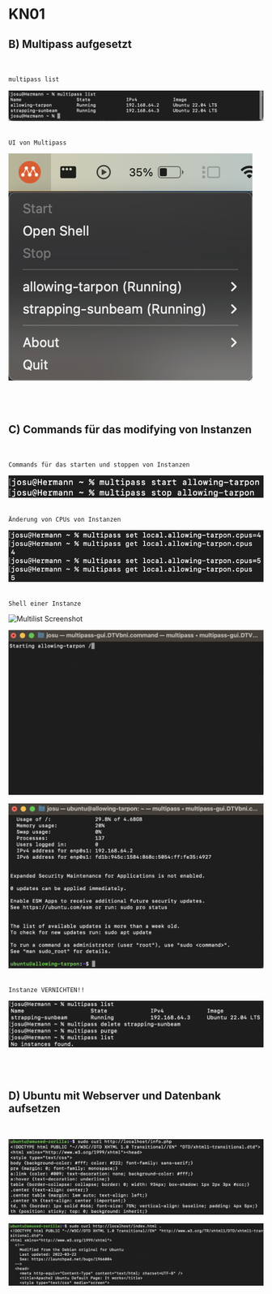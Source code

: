 # KN01

## B) Multipass aufgesetzt

<br>

```bash
multipass list
```
![Multilist Screenshot](./Images/multiList.png)
<br>
<br>

```
UI von Multipass
```
![Multilist Screenshot](./Images/UI.png)
<br>
<br>
<br>
<br>

## C) Commands für das modifying von Instanzen

<br>

```
Commands für das starten und stoppen von Instanzen
```
![Multilist Screenshot](./Images/commands.png)
<br>
<br>


```
Änderung von CPUs von Instanzen
```
![Multilist Screenshot](./Images/CPU.png)
<br>
<br>

```
Shell einer Instanze
```
![Multilist Screenshot](./Images/ShellCommand.png)

![Multilist Screenshot](./Images/LoadingShell.png)

![Multilist Screenshot](./Images/shell.png)
<br>
<br>

```
Instanze VERNICHTEN!!
```
![Multilist Screenshot](./Images/DeleteInstance.png)
<br>
<br>
<br>
<br>
## D) Ubuntu mit Webserver und Datenbank aufsetzen

<br>

![Multilist Screenshot](./Images/text.png)

![Multilist Screenshot](./Images/text2.png)

